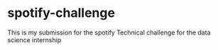 # spotify-challenge

This is my submission for the spotify Technical challenge for the data science internship
